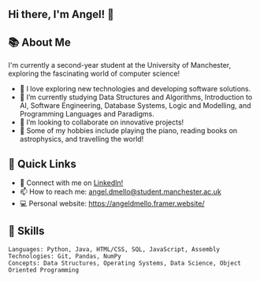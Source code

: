 ## Hi there, I'm Angel! 👋

## 📚 About Me 

I'm currently a second-year student at the University of Manchester, exploring the fascinating world of computer science!

- 🔭 I love exploring new technologies and developing software solutions.
- 🌱 I’m currently studying Data Structures and Algorithms, Introduction to AI,
     Software Engineering, Database Systems, Logic and Modelling, and Programming Languages and Paradigms.
- 👯 I’m looking to collaborate on innovative projects!
- 🎲 Some of my hobbies include playing the piano, reading books on astrophysics, and travelling the world!

## 🔮 Quick Links 

- 💬 Connect with me on [LinkedIn!](https://www.linkedin.com/in/angeldmello/)
- 📫 How to reach me: [angel.dmello@student.manchester.ac.uk](mailto:angel.dmello@student.manchester.ac.uk)
- 💻 Personal website: https://angeldmello.framer.website/

## 🔭 Skills

```text
Languages: Python, Java, HTML/CSS, SQL, JavaScript, Assembly
Technologies: Git, Pandas, NumPy
Concepts: Data Structures, Operating Systems, Data Science, Object Oriented Programming

